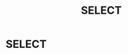 ﻿---
layout: default
title: SELECT
nav_order: 27
parent: Запросы SQL+
grand_parent: Справочная информация
has_children: false
has_toc: false
---

SELECT
======
